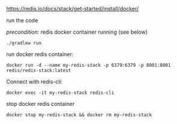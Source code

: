 https://redis.io/docs/stack/get-started/install/docker/

run the code

_precondition_: redis docker container running (see below)

```shell
./gradlew run
```


run docker redis container: 

```shell
docker run -d --name my-redis-stack -p 6379:6379 -p 8001:8001 redis/redis-stack:latest
```

Connect with redis-cli:

```shell
docker exec -it my-redis-stack redis-cli
```

stop docker redis container

```shell
docker stop my-redis-stack && docker rm my-redis-stack
```

